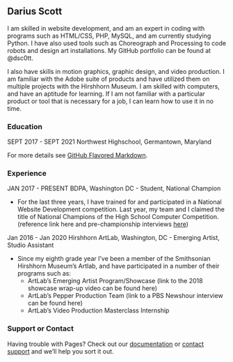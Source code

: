 ## Darius Scott

I am skilled in website development, and am an expert in coding with programs such as HTML/CSS, PHP, MySQL, and am currently studying Python. I have also used tools such as Choreograph and Processing to code robots and design art installations. My GitHub portfolio can be found at @dsc0tt. 

I also have skills in motion graphics, graphic design, and video production. I am familiar with the Adobe suite of products and have utilized them on multiple projects with the Hirshhorn Museum.
I am skilled with computers, and have an aptitude for learning. If I am not familiar with a particular product or tool that is necessary for a job, I can learn how to use it in no time.

### Education

SEPT  2017 - SEPT 2021
Northwest Highschool, Germantown, Maryland

For more details see [GitHub Flavored Markdown](https://guides.github.com/features/mastering-markdown/).

### Experience

JAN 2017 - PRESENT
BDPA, Washington DC - Student, National Champion
- For the last three years, I have trained for and participated in a National Website Development competition. Last year, my team and I claimed the title of National Champions of the High School Computer Competition. (reference link here and pre-championship interviews [here](https://populartechnology.tv/2019/08/12/girl-power-unpacked-during-press-conference-with-new-coding-champions/)) 

Jan 2016 - Jan 2020
Hirshhorn ArtLab, Washington, DC - Emerging Artist, Studio Assistant
- Since my eighth grade year I’ve been a member of the Smithsonian Hirshhorn Museum’s Artlab, and have participated in a number of their programs such as:
  - ArtLab’s Emerging Artist Program/Showcase  (link to the 2018 showcase wrap-up video can be found here)
  - ArtLab’s Pepper Production Team (link to a PBS Newshour interview can be found here)
  - ArtLab’s Video Production Masterclass Internship

### Support or Contact

Having trouble with Pages? Check out our [documentation](https://help.github.com/categories/github-pages-basics/) or [contact support](https://github.com/contact) and we’ll help you sort it out.
